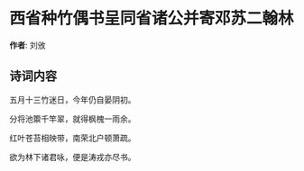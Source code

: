 # 西省种竹偶书呈同省诸公并寄邓苏二翰林

**作者**: 刘攽

## 诗词内容

五月十三竹迷日，今年仍自晏阴初。

分将池籞千竿翠，就得枫槐一雨余。

红叶苍苔相映带，南荣北户顿萧疏。

欲为林下诸君咏，便是涛戎亦尽书。

